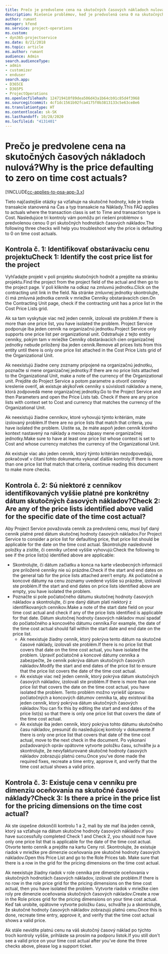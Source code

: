```yaml
---
title: Prečo je predvolene cena na skutočných časových nákladoch nulová?
description: Riešenie problémov, keď je predvolená cena 0 na skutočných časových nákladoch.
author: rumant
manager: kfend
ms.service: project-operations
ms.custom:
- dyn365-projectservice
ms.date: 8/21/2018
ms.topic: article
ms.author: rumant
audience: Admin
search.audienceType:
- admin
- customizer
- enduser
search.app:
- D365CE
- D365PS
- ProjectOperations
ms.openlocfilehash: 124719410f89dea506d43a1b64cb91c85d4f3968
ms.sourcegitcommit: 4cf1dc1561b92fca4175f0b3813133c5e63ce8e6
ms.translationtype: HT
ms.contentlocale: sk-SK
ms.lasthandoff: 10/28/2020
ms.locfileid: "4131401"
---
```

# <a name="why-is-the-price-defaulting-to-zero-on-time-cost-actuals"></a><span data-ttu-id="5caf0-103">Prečo je predvolene cena na skutočných časových nákladoch nulová?</span><span class="sxs-lookup"><span data-stu-id="5caf0-103">Why is the price defaulting to zero on time cost actuals?</span></span>

[!INCLUDE[cc-applies-to-psa-app-3.x](../includes/cc-applies-to-psa-app-3x.md)]

<span data-ttu-id="5caf0-104">Tieto najčastejšie otázky sa vzťahuje na skutočné hodnoty, kde je trieda transakcie stanovená na Čas a typ transakcie na Náklady.</span><span class="sxs-lookup"><span data-stu-id="5caf0-104">This FAQ applies to actuals where the transaction class is set to Time and transaction type is Cost.</span></span> <span data-ttu-id="5caf0-105">Nasledujúce tri kontroly vám pomôžu pri riešení problémov s predvolenou cenou 0 pri skutočných hodnotách časových nákladov.</span><span class="sxs-lookup"><span data-stu-id="5caf0-105">The following three checks will help you troubleshoot why the price is defaulting to 0 on time cost actuals.</span></span>
 
## <a name="check-1-identify-the-cost-price-list-for-the-project"></a><span data-ttu-id="5caf0-106">Kontrola č. 1: Identifikovať obstarávaciu cenu projektu</span><span class="sxs-lookup"><span data-stu-id="5caf0-106">Check 1: Identify the cost price list for the project</span></span>

<span data-ttu-id="5caf0-107">Vyhľadajte projekt v poli projektu skutočných hodnôt a prejdite na stránku projektu.</span><span class="sxs-lookup"><span data-stu-id="5caf0-107">Find the project from the project field of the actual and then go to the project page.</span></span> <span data-ttu-id="5caf0-108">V poli kliknite na odkaz na zmluvnú jednotku.</span><span class="sxs-lookup"><span data-stu-id="5caf0-108">Click on the contracting unit link in the field.</span></span> <span data-ttu-id="5caf0-109">Na stránke zmluvnej jednotky skontrolujte, či má zmluvná jednotka cenník v mriežke Cenníky obstarávacích cien.</span><span class="sxs-lookup"><span data-stu-id="5caf0-109">On the Contracting Unit page, check if the contracting unit has a price list in the Cost Price Lists grid.</span></span>

<span data-ttu-id="5caf0-110">Ak sa tam vyskytuje viac než jeden cenník, izolovali ste problém.</span><span class="sxs-lookup"><span data-stu-id="5caf0-110">If there is more than one price list, you have isolated the problem.</span></span> <span data-ttu-id="5caf0-111">Project Service podporuje iba jeden cenník na organizačnú jednotku.</span><span class="sxs-lookup"><span data-stu-id="5caf0-111">Project Service only supports one price list per organizational unit.</span></span> <span data-ttu-id="5caf0-112">Odstraňuje z tejto entity cenníky, pokým tam v mriežke Cenníky obstarávacích cien organizačnej jednotky nebude priložený iba jeden cenník.</span><span class="sxs-lookup"><span data-stu-id="5caf0-112">Remove all prices lists from this entity until there is only one price list attached in the Cost Price Lists grid of the Organizational Unit.</span></span>

<span data-ttu-id="5caf0-113">Ak neexistujú žiadne ceny zoznamy pripojené na organizačnú jednotku, poznačte si mene organizačnej jednotky.</span><span class="sxs-lookup"><span data-stu-id="5caf0-113">If there are no price lists attached to the Organizational Unit, make a note of the currency of the Organizational unit.</span></span> <span data-ttu-id="5caf0-114">Prejdite do Project Service a potom parametre a otvoriť cenníky kreslenie overiť, ak existuje akýkoľvek cenníky s súvislosti nákladov a mene, ktorá zodpovedá mene organizačnej jednotky.</span><span class="sxs-lookup"><span data-stu-id="5caf0-114">Go to the Project Service and then Parameters and open the Price Lists tab. Check if there are any price lists with context set to Cost and currency that matches the currency of the Organizational Unit.</span></span>
 
<span data-ttu-id="5caf0-115">Ak neexistujú žiadne cenníkov, ktoré vyhovujú týmto kritériám, máte izolovaný problém.</span><span class="sxs-lookup"><span data-stu-id="5caf0-115">If there are no price lists that match that criteria, you have isolated the problem.</span></span> <span data-ttu-id="5caf0-116">Uistite sa, že máte aspoň jeden cenník ktorého kontext nastavený na náklady a menou zápasy mene organizačnej jednotky.</span><span class="sxs-lookup"><span data-stu-id="5caf0-116">Make sure to have at least one price list whose context is set to Cost and whose currency matches the currency of the Organizational Unit.</span></span>

<span data-ttu-id="5caf0-117">Ak existuje viac ako jeden cenník, ktorý týmto kritériám nezodpovedajú, pokračovať v čítaní tohto dokumentu vykonať ďalšie kontroly.</span><span class="sxs-lookup"><span data-stu-id="5caf0-117">If there is more than one price list that match that criteria, continue reading this document to make more checks.</span></span>

## <a name="check-2-are-any-of-the-price-lists-identified-above-valid-for-the-specific-date-of-the-time-cost-actual"></a><span data-ttu-id="5caf0-118">Kontrola č. 2: Sú niektoré z cenníkov identifikovaných vyššie platné pre konkrétny dátum skutočných časových nákladov?</span><span class="sxs-lookup"><span data-stu-id="5caf0-118">Check 2: Are any of the price lists identified above valid for the specific date of the time cost actual?</span></span>

<span data-ttu-id="5caf0-119">Aby Project Service považovala cenník za predvolenú cenu, musí byť daný cenník platné pred dátum skutočnej hodnoty časových nákladov.</span><span class="sxs-lookup"><span data-stu-id="5caf0-119">For Project Service to consider a price list for defaulting price, that price list should be applicable for the date on the time cost actual.</span></span> <span data-ttu-id="5caf0-120">Skontrolujte nasledovné položky a zistite, či cenníky určené vyššie vyhovujú:</span><span class="sxs-lookup"><span data-stu-id="5caf0-120">Check the following to see if the price list(s) identified above are applicable:</span></span>

- <span data-ttu-id="5caf0-121">Skontrolujte, či dátum začiatku a konca na karte všeobecných informácií pre priložené cenníky nie sú prázdne.</span><span class="sxs-lookup"><span data-stu-id="5caf0-121">Check if the start and end dates on the general tab for the price lists attached aren’t empty.</span></span> <span data-ttu-id="5caf0-122">Ak počiatočné a koncové dátumy na cenu zoznamy uvedené vyššie sú prázdne, izolovali ste problém.</span><span class="sxs-lookup"><span data-stu-id="5caf0-122">If the start and end dates on price lists identified above are empty, you have isolated the problem.</span></span> 
- <span data-ttu-id="5caf0-123">Poznačte si pole počiatočného dátumu skutočnej hodnoty časových nákladov a skontrolujte, či pre daný dátum platí niektorý z identifikovaných cenníkov.</span><span class="sxs-lookup"><span data-stu-id="5caf0-123">Make a note of the start date field on your time cost actual and check if any of the price lists identified is applicable for that date.</span></span> <span data-ttu-id="5caf0-124">Dátum skutočnej hodnoty časových nákladov musí spadať do počiatočného a koncového dátumu cenníka.</span><span class="sxs-lookup"><span data-stu-id="5caf0-124">For example, the date of the time cost actual should fall within the start date and end date on the price list.</span></span> 
    - <span data-ttu-id="5caf0-125">Ak neexistuje žiadny cenník, ktorý pokrýva tento dátum na skutočné časové náklady, izolovali ste problém.</span><span class="sxs-lookup"><span data-stu-id="5caf0-125">If there is no price list that covers that date on the time cost actual, you have isolated the problem.</span></span> <span data-ttu-id="5caf0-126">Upraviť počiatočné a koncové dátumy cenníka a zabezpečte, že cenník pokrýva dátum skutočných časových nákladov.</span><span class="sxs-lookup"><span data-stu-id="5caf0-126">Modify the start and end dates of the price list to ensure that the price list covers the date of the time cost actual.</span></span> 
    - <span data-ttu-id="5caf0-127">Ak existuje viac než jeden cenník, ktorý pokrýva dátum skutočných časových nákladov, izolovali ste problém.</span><span class="sxs-lookup"><span data-stu-id="5caf0-127">If there is more than one price list that covers the date on the time cost actual, you have isolated the problem.</span></span> <span data-ttu-id="5caf0-128">Tento problém možno vyriešiť úpravou počiatočných a koncových dátumov cenníka ta, aby existoval iba jeden cenník, ktorý pokrýva dátum skutočných časových nákladov.</span><span class="sxs-lookup"><span data-stu-id="5caf0-128">You can fix this by editing the start and end dates of the price list(s) so that there is only one price list that covers the date of the time cost actual.</span></span> 
    - <span data-ttu-id="5caf0-129">Ak existuje iba jeden cenník, ktorý pokrýva tohto dátumu skutočného času nákladov, presunúť do nasledujúcej kontroly v dokumente.</span><span class="sxs-lookup"><span data-stu-id="5caf0-129">If there is only one price list that covers that date of the time cost actual, move to the next check in the document.</span></span>
<span data-ttu-id="5caf0-130">Po vykonaní požadovaných opráv opätovne vytvorte položku času, schváľte ju a skontrolujte, že nevyfakturované skutočné hodnoty časových nákladov zobrazujú platnú cenu.</span><span class="sxs-lookup"><span data-stu-id="5caf0-130">Once you’ve done made the required fixes, recreate a time entry, approve it, and verify that the time cost actual shows a valid price.</span></span>

## <a name="check-3-is-there-a-price-in-the-price-list-for-the-pricing-dimensions-on-the-time-cost-actual"></a><span data-ttu-id="5caf0-131">Kontrola č. 3: Existuje cena v cenníku pre dimenziu oceňovania na skutočné časové náklady?</span><span class="sxs-lookup"><span data-stu-id="5caf0-131">Check 3: Is there a price in the price list for the pricing dimensions on the time cost actual?</span></span>

<span data-ttu-id="5caf0-132">Ak ste úspešne dokončili kontrolu 1 a 2, mali by ste mať iba jeden cenník, ktorý sa vzťahuje na dátum skutočne hodnoty časových nákladov.</span><span class="sxs-lookup"><span data-stu-id="5caf0-132">If you have successfully completed Check 1 and Check 2, you should now have only one price list that is applicable for the date of the time cost actual.</span></span> <span data-ttu-id="5caf0-133">Otvorte tento cenník a prejdite na kartu Ceny rol. Skontrolujte, že existuje riadok v mriežke pre dimenzie oceňovania pre skutočné hodnoty časových nákladov.</span><span class="sxs-lookup"><span data-stu-id="5caf0-133">Open this Price List and go to the Role Prices tab. Make sure that there is a row in the grid for the pricing dimensions on the time cost actual.</span></span>

<span data-ttu-id="5caf0-134">Ak neexistuje žiadny riadok v role cenníka pre dimenzie oceňovania v skutočných hodnotách časových nákladov, izolovali ste problém.</span><span class="sxs-lookup"><span data-stu-id="5caf0-134">If there is no row in the role price grid for the pricing dimensions on the time cost actual, then you have isolated the problem.</span></span> <span data-ttu-id="5caf0-135">Vytvorte riadok v mriežke cien roly pre dimenzie oceňovania skutočných časových nákladov.</span><span class="sxs-lookup"><span data-stu-id="5caf0-135">Create a row in the Role prices grid for the pricing dimensions on your time cost actual.</span></span> <span data-ttu-id="5caf0-136">Keď tak urobíte, opätovne vytvorte položku času, schváľte ju a skontrolujte, že skutočné hodnoty časových nákladov zobrazujú platnú cenu.</span><span class="sxs-lookup"><span data-stu-id="5caf0-136">Once this is done, recreate time entry, approve it, and verify that the time cost actual shows a valid price.</span></span>
 
<span data-ttu-id="5caf0-137">Ak stále nevidíte platnú cenu na váš skutočný časový náklad po týchto troch kontroly vyššie, prihláste sa prosím na podporu lístok.</span><span class="sxs-lookup"><span data-stu-id="5caf0-137">If you still don't see a valid price on your time cost actual after you’ve done the three checks above, please log a support ticket.</span></span>



